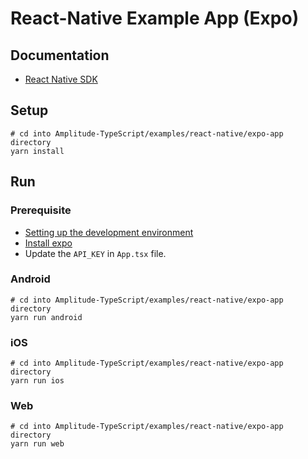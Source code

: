 # React-Native Example App (Expo)
## Documentation
- [React Native SDK](https://www.docs.developers.amplitude.com/data/sdks/react-native-sdk/)

## Setup
```
# cd into Amplitude-TypeScript/examples/react-native/expo-app directory
yarn install
```

## Run
### Prerequisite
- [Setting up the development environment](https://reactnative.dev/docs/environment-setup)
- [Install expo](https://docs.expo.dev/get-started/installation/)
- Update the `API_KEY` in `App.tsx` file.

### Android
```
# cd into Amplitude-TypeScript/examples/react-native/expo-app directory
yarn run android
```

### iOS
```
# cd into Amplitude-TypeScript/examples/react-native/expo-app directory
yarn run ios
```

### Web
```
# cd into Amplitude-TypeScript/examples/react-native/expo-app directory
yarn run web
```
